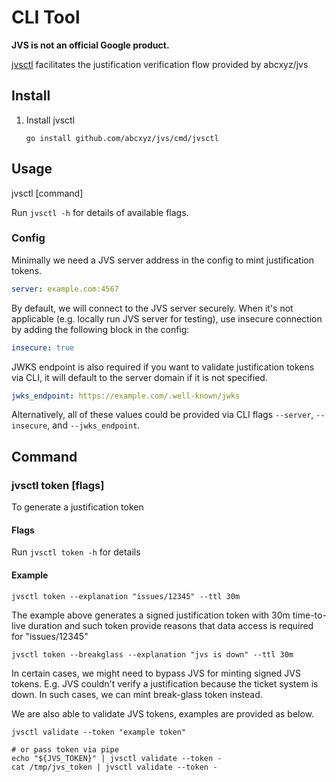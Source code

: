 # CLI Tool

**JVS is not an official Google product.**

[jvsctl](../cmd/jvsctl) facilitates the justification verification flow provided
by abcxyz/jvs

## Install

1.  Install jvsctl

    ```shell
    go install github.com/abcxyz/jvs/cmd/jvsctl
    ```

## Usage

jvsctl [command]

Run `jvsctl -h` for details of available flags.

### Config

Minimally we need a JVS server address in the config to mint justification
tokens.

```yaml
server: example.com:4567
```

By default, we will connect to the JVS server securely. When it's not applicable
(e.g. locally run JVS server for testing), use insecure connection by adding the
following block in the config:

```yaml
insecure: true
```

JWKS endpoint is also required if you want to validate justification tokens via CLI, it will default to the server domain if it is not specified.

```yaml
jwks_endpoint: https://example.com/.well-known/jwks
```

Alternatively, all of these values could be provided via CLI flags `--server`, `--insecure`, and `--jwks_endpoint`.

## Command

### jvsctl token [flags]

To generate a justification token

#### Flags

Run `jvsctl token -h` for details

#### Example

```shell
jvsctl token --explanation "issues/12345" --ttl 30m
```

The example above generates a signed justification token with 30m time-to-live
duration and such token provide reasons that data access is required for
"issues/12345"

```shell
jvsctl token --breakglass --explanation "jvs is down" --ttl 30m
```

In certain cases, we might need to bypass JVS for minting signed JVS tokens.
E.g. JVS couldn't verify a justification because the ticket system is down. In
such cases, we can mint break-glass token instead.

We are also able to validate JVS tokens, examples are provided as below.

```shell
jvsctl validate --token "example token"

# or pass token via pipe
echo "${JVS_TOKEN}" | jvsctl validate --token -
cat /tmp/jvs_token | jvsctl validate --token -
```
